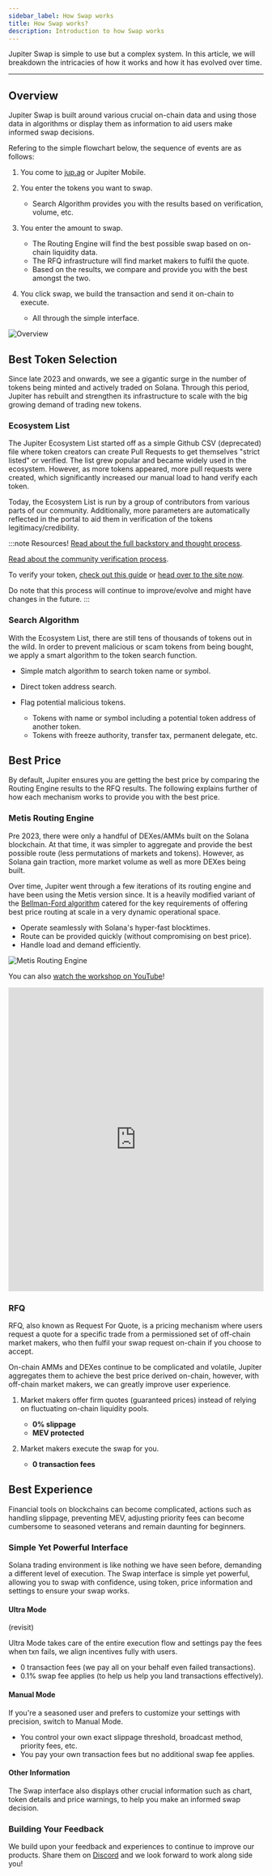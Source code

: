 ```yaml
---
sidebar_label: How Swap works
title: How Swap works?
description: Introduction to how Swap works
---
```


<head>
    <title>How Swap works</title>
    <meta name="twitter:card" content="summary" />
</head>

Jupiter Swap is simple to use but a complex system. In this article, we will breakdown the intricacies of how it works and how it has evolved over time.

---

## Overview

Jupiter Swap is built around various crucial on-chain data and using those data in algorithms or display them as information to aid users make informed swap decisions.

Refering to the simple flowchart below, the sequence of events are as follows:

1. You come to [jup.ag](https://jup.ag) or Jupiter Mobile.
2. You enter the tokens you want to swap.

    - Search Algorithm provides you with the results based on verification, volume, etc.

3. You enter the amount to swap.

    - The Routing Engine will find the best possible swap based on on-chain liquidity data.
    - The RFQ infrastructure will find market makers to fulfil the quote.
    - Based on the results, we compare and provide you with the best amongst the two.

4. You click swap, we build the transaction and send it on-chain to execute.

    - All through the simple interface.

![Overview](../../../static/spot/swap/Overview.png)

## Best Token Selection

Since late 2023 and onwards, we see a gigantic surge in the number of tokens being minted and actively traded on Solana. Through this period, Jupiter has rebuilt and strengthen its infrastructure to scale with the big growing demand of trading new tokens.

### Ecosystem List

The Jupiter Ecosystem List started off as a simple Github CSV (deprecated) file where token creators can create Pull Requests to get themselves "strict listed" or verified. The list grew popular and became widely used in the ecosystem. However, as more tokens appeared, more pull requests were created, which significantly increased our manual load to hand verify each token.

Today, the Ecosystem List is run by a group of contributors from various parts of our community. Additionally, more parameters are automatically reflected in the portal to aid them in verification of the tokens legitimacy/credibility.

:::note Resources!
[Read about the full backstory and thought process](https://www.jupresear.ch/t/ecosystem-master-token-list/19786).

[Read about the community verification process](https://www.jupresear.ch/t/get-your-token-a-community-tag-beta/18963).

To verify your token, [check out this guide](./how-to-get-your-token-on-jupiter) or [head over to the site now](https://catdetlist.jup.ag/).

Do note that this process will continue to improve/evolve and might have changes in the future.
:::

### Search Algorithm

With the Ecosystem List, there are still tens of thousands of tokens out in the wild. In order to prevent malicious or scam tokens from being bought, we apply a smart algorithm to the token search function.

- Simple match algorithm to search token name or symbol.
- Direct token address search.
- Flag potential malicious tokens.

    - Tokens with name or symbol including a potential token address of another token.
    - Tokens with freeze authority, transfer tax, permanent delegate, etc.

## Best Price

By default, Jupiter ensures you are getting the best price by comparing the Routing Engine results to the RFQ results. The following explains further of how each mechanism works to provide you with the best price.

### Metis Routing Engine

Pre 2023, there were only a handful of DEXes/AMMs built on the Solana blockchain. At that time, it was simpler to aggregate and provide the best possible route (less permutations of markets and tokens). However, as Solana gain traction, more market volume as well as more DEXes being built.

Over time, Jupiter went through a few iterations of its routing engine and have been using the Metis version since. It is a heavily modified variant of the [Bellman-Ford algorithm](https://en.wikipedia.org/wiki/Bellman%E2%80%93Ford_algorithm) catered for the key requirements of offering best price routing at scale in a very dynamic operational space.

- Operate seamlessly with Solana's hyper-fast blocktimes.
- Route can be provided quickly (without compromising on best price).
- Handle load and demand efficiently.

![Metis Routing Engine](../../../static/spot/swap/Metis.png)

You can also [watch the workshop on YouTube](https://youtu.be/m29UNEFYWUE?si=wTWi-pfg9EwE4Wuz)!

<div className="responsive-video">
    <iframe 
        width="100%" 
        height="600" 
        src="https://www.youtube.com/embed/m29UNEFYWUE?si=_Rlc-vRuPwKtL97r" 
        title="YouTube video player" 
        frameborder="0" 
        allow="accelerometer; autoplay; clipboard-write; encrypted-media; gyroscope; picture-in-picture; fullscreen" 
        allowfullscreen
        style={{ display: 'block', margin: 'auto' }}>
    </iframe>
</div>

### RFQ

RFQ, also known as Request For Quote, is a pricing mechanism where users request a quote for a specific trade from a permissioned set of off-chain market makers, who then fulfil your swap request on-chain if you choose to accept.

On-chain AMMs and DEXes continue to be complicated and volatile, Jupiter aggregates them to achieve the best price derived on-chain, however, with off-chain market makers, we can greatly improve user experience.

1. Market makers offer firm quotes (guaranteed prices) instead of relying on fluctuating on-chain liquidity pools.

    - **0% slippage**
    - **MEV protected**

2. Market makers execute the swap for you.
    - **0 transaction fees**

## Best Experience

Financial tools on blockchains can become complicated, actions such as handling slippage, preventing MEV, adjusting priority fees can become cumbersome to seasoned veterans and remain daunting for beginners.

### Simple Yet Powerful Interface

Solana trading environment is like nothing we have seen before, demanding a different level of execution. The Swap interface is simple yet powerful, allowing you to swap with confidence, using token, price information and settings to ensure your swap works.

#### Ultra Mode
(revisit)

Ultra Mode takes care of the entire execution flow and settings pay the fees when txn fails, we align incentives fully with users.
- 0 transaction fees (we pay all on your behalf even failed transactions).
- 0.1% swap fee applies (to help us help you land transactions effectively).

#### Manual Mode

If you're a seasoned user and prefers to customize your settings with precision, switch to Manual Mode.
- You control your own exact slippage threshold, broadcast method, priority fees, etc.
- You pay your own transaction fees but no additional swap fee applies.

#### Other Information

The Swap interface also displays other crucial information such as chart, token details and price warnings, to help you make an informed swap decision.

### Building Your Feedback

We build upon your feedback and experiences to continue to improve our products. Share them on [Discord](https://discord.gg/jup) and we look forward to work along side you!